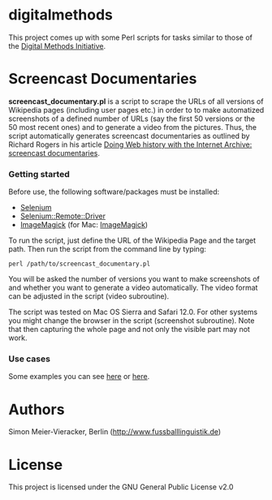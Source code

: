 # digitalmethods

This project comes up with some Perl scripts for tasks similar to those of the [Digital Methods Initiative](https://wiki.digitalmethods.net/Dmi/WinterSchool2019).

# Screencast Documentaries

**screencast_documentary.pl** is a script to scrape the URLs of all versions of Wikipedia pages (including user pages etc.) in order to to make automatized screenshots of a defined number of URLs (say the first 50 versions or the 50 most recent ones) and to generate a video from the pictures. Thus, the script automatically generates screencast documentaries as outlined by Richard Rogers in his article [Doing Web history with the Internet Archive: screencast documentaries](https://doi.org/10.1080/24701475.2017.1307542).

### Getting started

Before use, the following software/packages must be installed:

* [Selenium](https://www.seleniumhq.org/download/)
* [Selenium::Remote::Driver](https://metacpan.org/pod/Selenium::Remote::Driver)
* [ImageMagick](http://www.imagemagick.org/script/index.php) (for Mac: [ImageMagick](http://macappstore.org/imagemagick/))

To run the script, just define the URL of the Wikipedia Page and the target path. Then run the script from the command line by typing:

```perl /path/to/screencast_documentary.pl```

You will be asked the number of versions you want to make screenshots of and whether you want to generate a video automatically. The video format can be adjusted in the script (video subroutine).

The script was tested on Mac OS Sierra and Safari 12.0. For other systems you might change the browser in the script (screenshot subroutine). Note that then capturing the whole page and not only the visible part may not work.

### Use cases

Some examples you can see [here](https://github.com/fussballlinguist/digitalmethods/blob/master/screencast.gif) or [here](https://twitter.com/fussballinguist/status/1042052859536310272).

# Authors

Simon Meier-Vieracker, Berlin (http://www.fussballlinguistik.de)

# License

This project is licensed under the GNU General Public License v2.0

